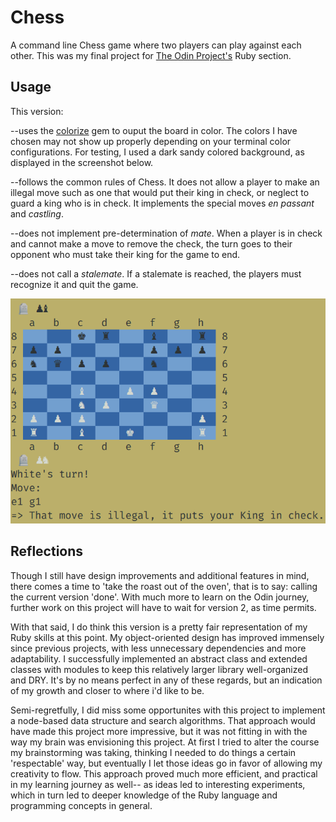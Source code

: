 # Chess

A command line Chess game where two players can play against each other. This was my final project for [The Odin Project's](https://www.theodinproject.com) Ruby section.

## Usage

This version:

--uses the [colorize](https://github.com/fazibear/colorize) gem to ouput the board in color. The colors I have chosen may not show up properly depending on your terminal color configurations. For testing, I used a dark sandy colored background, as displayed in the screenshot below.

--follows the common rules of Chess. It does not allow a player to make an illegal move such as one that would put their king in check, or neglect to guard a king who is in check. 
It implements the special moves *en passant* and *castling*.

--does not implement pre-determination of *mate*. When a player is in check and cannot make a move to remove the check, the turn goes to their opponent who must take their king for the game to end.

--does not call a *stalemate*. If a stalemate is reached, the players must recognize it and quit the game.

![Screenshot of my implementation of Chess in terminal](screenshot.png)

## Reflections

Though I still have design improvements and additional features in mind, there comes a time to 'take the roast out of the oven', that is to say: calling the current version 'done'. With much more to learn on the Odin journey, further work on this project will have to wait for version 2, as time permits.  

With that said, I do think this version is a pretty fair representation of my Ruby skills at this point. My object-oriented design has improved immensely since previous projects, with less unnecessary dependencies and more adaptability. I successfully implemented an abstract class and extended classes with modules to keep this relatively larger library well-organized and DRY. It's by no means perfect in any of these regards, but an indication of my growth and closer to where i'd like to be.

Semi-regretfully, I did miss some opportunites with this project to implement a node-based data structure and search algorithms. That approach would have made this project more impressive, but it was not fitting in with the way my brain was envisioning this project. At first I tried to alter the course my brainstorming was taking, thinking I needed to do things a certain 'respectable' way, but eventually I let those ideas go in favor of allowing my creativity to flow. This approach proved much more efficient, and practical in my learning journey as well-- as ideas led to interesting experiments, which in turn led to deeper knowledge of the Ruby language and programming concepts in general.